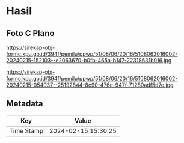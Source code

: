# Hasil

## Foto C Plano

https://sirekap-obj-formc.kpu.go.id/394f/pemilu/ppwp/51/08/06/20/16/5108062016002-20240215-152103--e2063670-b0fb-465a-b147-22318631b016.jpg

https://sirekap-obj-formc.kpu.go.id/394f/pemilu/ppwp/51/08/06/20/16/5108062016002-20240215-054037--25192844-8c90-476c-947f-71280adf5d7e.jpg


## Metadata

| Key        | Value               |
| ---------- | ------------------- |
| Time Stamp | 2024-02-15 15:30:25 |



